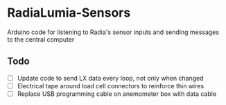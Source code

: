 # RadiaLumia-Sensors
Arduino code for listening to Radia's sensor inputs and sending messages to the central computer

## Todo
- [ ] Update code to send LX data every loop, not only when changed
- [ ] Electrical tape around load cell connectors to reinforce thin wires
- [ ] Replace USB programming cable on anemometer box with data cable
